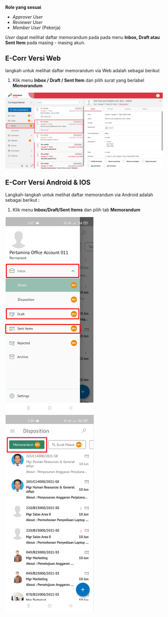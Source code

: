 **Role yang sesuai**

- *Approver User*
- *Reviewer User*
- *Member User* (Pekerja)

*User* dapat melihat daftar memorandum pada pada menu **Inbox, Draft atau Sent Item** pada masing - masing akun. 

## **E-Corr Versi Web**

langkah untuk melihat daftar memorandum via Web adalah sebagai berikut

1. Klik menu **Inbox / Draft / Sent Item** dan pilih surat yang berlabel **Memorandum**

![gambar](Memorandum/MM_Web/MM-28.png)


## **E-Corr Versi Android & IOS**

Langkah-langkah untuk melihat daftar memorandum via Android adalah sebagai berikut :

1. Klik menu **Inbox/Draft/Sent Items** dan pilih tab **Memorandum**

![gambar](Memorandum/MM_Android/Daftarmemo/02MM-09.png) 
![gambar](Memorandum/MM_Android/Daftarmemo/02MM-10.png) 




